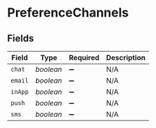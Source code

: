 # PreferenceChannels


## Fields

| Field              | Type               | Required           | Description        |
| ------------------ | ------------------ | ------------------ | ------------------ |
| `chat`             | *boolean*          | :heavy_minus_sign: | N/A                |
| `email`            | *boolean*          | :heavy_minus_sign: | N/A                |
| `inApp`            | *boolean*          | :heavy_minus_sign: | N/A                |
| `push`             | *boolean*          | :heavy_minus_sign: | N/A                |
| `sms`              | *boolean*          | :heavy_minus_sign: | N/A                |